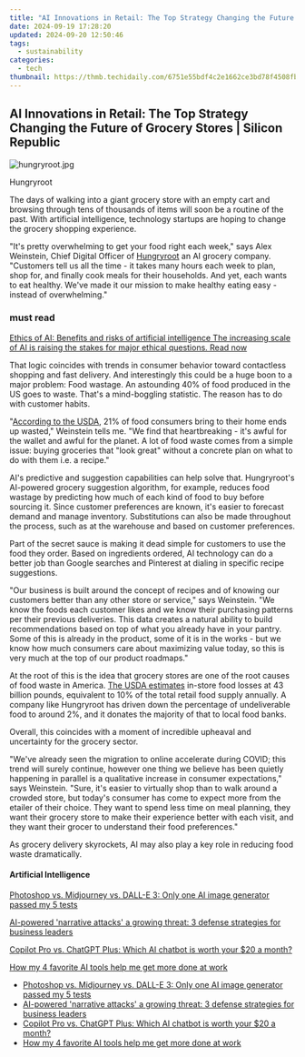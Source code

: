 ```yaml
---
title: "AI Innovations in Retail: The Top Strategy Changing the Future of Grocery Stores | Silicon Republic"
date: 2024-09-19 17:28:20
updated: 2024-09-20 12:50:46
tags:
  - sustainability
categories:
  - tech
thumbnail: https://thmb.techidaily.com/6751e55bdf4c2e1662ce3bd78f4508fbf0de25f71771d5991b60c224831a5c83.jpg
---
```


## AI Innovations in Retail: The Top Strategy Changing the Future of Grocery Stores | Silicon Republic

![hungryroot.jpg](https://www.zdnet.com/a/img/resize/baffaeb1f83fdd4dc87c30cce1a322c7d2f94d68/2022/06/08/adfb4415-c4ca-4702-9690-fe2133e65f9d/hungryroot.jpg?auto=webp&width=1280)

Hungryroot

The days of walking into a giant grocery store with an empty cart and browsing through tens of thousands of items will soon be a routine of the past. With artificial intelligence, technology startups are hoping to change the grocery shopping experience.

"It's pretty overwhelming to get your food right each week," says Alex Weinstein, Chief Digital Officer of [Hungryroot](https://www.hungryroot.com/) an AI grocery company. "Customers tell us all the time - it takes many hours each week to plan, shop for, and finally cook meals for their households. And yet, each wants to eat healthy. We've made it our mission to make healthy eating easy - instead of overwhelming."

### must read

[Ethics of AI: Benefits and risks of artificial intelligence The increasing scale of AI is raising the stakes for major ethical questions.  Read now](https://www.zdnet.com/article/ethics-of-ai-the-benefits-and-risks-of-artificial-intelligence/)

That logic coincides with trends in consumer behavior toward contactless shopping and fast delivery. And interestingly this could be a huge boon to a major problem: Food wastage. An astounding 40% of food produced in the US goes to waste. That's a mind-boggling statistic. The reason has to do with customer habits. 

"[According to the USDA](https://www.ers.usda.gov/webdocs/publications/43833/43680%5Feib121.pdf?v=2843.6), 21% of food consumers bring to their home ends up wasted," Weinstein tells me. "We find that heartbreaking - it's awful for the wallet and awful for the planet. A lot of food waste comes from a simple issue: buying groceries that "look great" without a concrete plan on what to do with them i.e. a recipe."

AI's predictive and suggestion capabilities can help solve that. Hungryroot's AI-powered grocery suggestion algorithm, for example, reduces food wastage by predicting how much of each kind of food to buy before sourcing it. Since customer preferences are known, it's easier to forecast demand and manage inventory. Substitutions can also be made throughout the process, such as at the warehouse and based on customer preferences.

Part of the secret sauce is making it dead simple for customers to use the food they order. Based on ingredients ordered, AI technology can do a better job than Google searches and Pinterest at dialing in specific recipe suggestions. 

"Our business is built around the concept of recipes and of knowing our customers better than any other store or service," says Weinstein. "We know the foods each customer likes and we know their purchasing patterns per their previous deliveries. This data creates a natural ability to build recommendations based on top of what you already have in your pantry. Some of this is already in the product, some of it is in the works - but we know how much consumers care about maximizing value today, so this is very much at the top of our product roadmaps."

At the root of this is the idea that grocery stores are one of the root causes of food waste in America. [The USDA estimates](https://www.ers.usda.gov/webdocs/publications/43833/43680%5Feib121.pdf?v=2843.6) in-store food losses at 43 billion pounds, equivalent to 10% of the total retail food supply annually. A company like Hungryroot has driven down the percentage of undeliverable food to around 2%, and it donates the majority of that to local food banks. 

Overall, this coincides with a moment of incredible upheaval and uncertainty for the grocery sector. 

"We've already seen the migration to online accelerate during COVID; this trend will surely continue, however one thing we believe has been quietly happening in parallel is a qualitative increase in consumer expectations," says Weinstein. "Sure, it's easier to virtually shop than to walk around a crowded store, but today's consumer has come to expect more from the etailer of their choice. They want to spend less time on meal planning, they want their grocery store to make their experience better with each visit, and they want their grocer to understand their food preferences."

As grocery delivery skyrockets, AI may also play a key role in reducing food waste dramatically.

#### Artificial Intelligence

[Photoshop vs. Midjourney vs. DALL-E 3: Only one AI image generator passed my 5 tests](https://www.zdnet.com/article/is-photoshops-new-text-to-image-as-good-as-midjourney-and-dall-e-we-test-it-and-see/ "Photoshop vs. Midjourney vs. DALL-E 3: Only one AI image generator passed my 5 tests")

[AI-powered 'narrative attacks' a growing threat: 3 defense strategies for business leaders](https://www.zdnet.com/article/ai-powered-narrative-attacks-a-growing-threat-3-defense-strategies-for-business-leaders/ "AI-powered 'narrative attacks' a growing threat: 3 defense strategies for business leaders")

[Copilot Pro vs. ChatGPT Plus: Which AI chatbot is worth your $20 a month?](https://www.zdnet.com/article/copilot-pro-vs-chatgpt-plus-which-is-ai-chatbot-is-worth-your-20-a-month/ "Copilot Pro vs. ChatGPT Plus: Which AI chatbot is worth your $20 a month?")

[How my 4 favorite AI tools help me get more done at work](https://www.zdnet.com/article/how-my-4-favorite-ai-tools-help-me-get-more-done-at-work/ "How my 4 favorite AI tools help me get more done at work")

* [Photoshop vs. Midjourney vs. DALL-E 3: Only one AI image generator passed my 5 tests](https://www.zdnet.com/article/is-photoshops-new-text-to-image-as-good-as-midjourney-and-dall-e-we-test-it-and-see/ "Photoshop vs. Midjourney vs. DALL-E 3: Only one AI image generator passed my 5 tests")
* [AI-powered 'narrative attacks' a growing threat: 3 defense strategies for business leaders](https://www.zdnet.com/article/ai-powered-narrative-attacks-a-growing-threat-3-defense-strategies-for-business-leaders/ "AI-powered 'narrative attacks' a growing threat: 3 defense strategies for business leaders")
* [Copilot Pro vs. ChatGPT Plus: Which AI chatbot is worth your $20 a month?](https://www.zdnet.com/article/copilot-pro-vs-chatgpt-plus-which-is-ai-chatbot-is-worth-your-20-a-month/ "Copilot Pro vs. ChatGPT Plus: Which AI chatbot is worth your $20 a month?")
* [How my 4 favorite AI tools help me get more done at work](https://www.zdnet.com/article/how-my-4-favorite-ai-tools-help-me-get-more-done-at-work/ "How my 4 favorite AI tools help me get more done at work")

<ins class="adsbygoogle"
     style="display:block"
     data-ad-format="autorelaxed"
     data-ad-client="ca-pub-7571918770474297"
     data-ad-slot="1223367746"></ins>



<ins class="adsbygoogle"
     style="display:block"
     data-ad-client="ca-pub-7571918770474297"
     data-ad-slot="8358498916"
     data-ad-format="auto"
     data-full-width-responsive="true"></ins>
